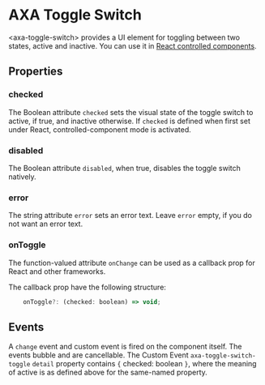 # AXA Toggle Switch

&lt;axa-toggle-switch&gt; provides a UI element for toggling between two states, active and inactive.
You can use it in [React controlled components](https://reactjs.org/docs/forms.html#controlled-components).

## Properties

### checked

The Boolean attribute `checked` sets the visual state of the toggle switch to active, if true, and inactive otherwise.
If `checked` is defined when first set under React, controlled-component mode is activated.

### disabled

The Boolean attribute `disabled`, when true, disables the toggle switch natively.

### error

The string attribute `error` sets an error text. Leave `error` empty, if you do not want an error text.

### onToggle

The function-valued attribute `onChange` can be used as a callback prop for React and other frameworks.

The callback prop have the following structure:

```js
    onToggle?: (checked: boolean) => void;
```

## Events

A `change` event and custom event is fired on the component itself. The events bubble and are cancellable. The Custom Event `axa-toggle-switch-toggle` `detail` property contains `{`
checked: boolean `}`, where the meaning of active is as defined above for the same-named property.
